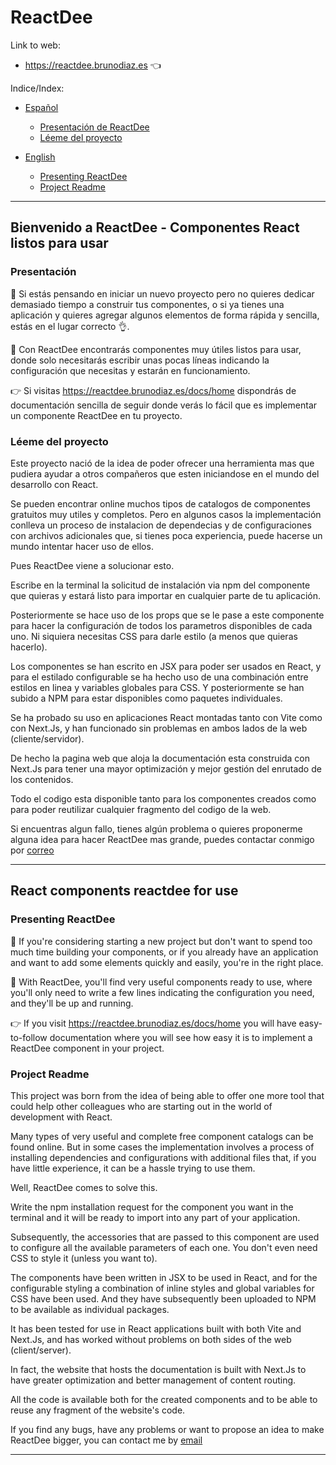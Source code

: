 # ReactDee

Link to web:
- https://reactdee.brunodiaz.es 👈


Indice/Index:
- [Español](#bienvenido-a-reactdee---componentes-react-listos-para-usar)
    - [Presentación de ReactDee](#presentación)
    - [Léeme del proyecto](#léeme-del-proyecto)


- [English](#react-components-reactdee-for-use)
    - [Presenting ReactDee](#presenting-reactdee)
    - [Project Readme](#project-readme)

---

## Bienvenido a ReactDee - Componentes React listos para usar

### Presentación

🤔 Si estás pensando en iniciar un nuevo proyecto pero no quieres dedicar demasiado tiempo a construir tus componentes, o si ya tienes una aplicación y quieres agregar algunos elementos de forma rápida y sencilla, estás en el lugar correcto 👌.


🤩 Con ReactDee encontrarás componentes muy útiles listos para usar, donde solo necesitarás escribir unas pocas líneas indicando la configuración que necesitas y estarán en funcionamiento.


👉 Si visitas https://reactdee.brunodiaz.es/docs/home dispondrás de documentación sencilla de seguir donde verás lo fácil que es implementar un componente ReactDee en tu proyecto.

### Léeme del proyecto

Este proyecto nació de la idea de poder ofrecer una herramienta mas que pudiera ayudar a otros compañeros que esten iniciandose en el mundo del desarrollo con React.

Se pueden encontrar online muchos tipos de catalogos de componentes gratuitos muy utiles y completos. Pero en algunos casos la implementación conlleva un proceso de instalacion de dependecias y de configuraciones con archivos adicionales que, si tienes poca experiencia, puede hacerse un mundo intentar hacer uso de ellos.

Pues ReactDee viene a solucionar esto.

Escribe en la terminal la solicitud de instalación via npm del componente que quieras y estará listo para importar en cualquier parte de tu aplicación.

Posteriormente se hace uso de los props que se le pase a este componente para hacer la configuración de todos los parametros disponibles de cada uno. Ni siquiera necesitas CSS para darle estilo (a menos que quieras hacerlo).

Los componentes se han escrito en JSX para poder ser usados en React, y para el estilado configurable se ha hecho uso de una combinación entre estilos en linea y variables globales para CSS. Y posteriormente se han subido a NPM para estar disponibles como paquetes individuales.

Se ha probado su uso en aplicaciones React montadas tanto con Vite como con Next.Js, y han funcionado sin problemas en ambos lados de la web (cliente/servidor).

De hecho la pagina web que aloja la documentación esta construida con Next.Js para tener una mayor optimización y mejor gestión del enrutado de los contenidos.

Todo el codigo esta disponible tanto para los componentes creados como para poder reutilizar cualquier fragmento del codigo de la web.

Si encuentras algun fallo, tienes algún problema o quieres proponerme alguna idea para hacer ReactDee mas grande, puedes contactar conmigo por [correo](mailto:contact@brunodiaz.es)

---

## React components reactdee for use

### Presenting ReactDee

🤔 If you're considering starting a new project but don't want to spend too much time building your components, or if you already have an application and want to add some elements quickly and easily, you're in the right place.

🤩 With ReactDee, you'll find very useful components ready to use, where you'll only need to write a few lines indicating the configuration you need, and they'll be up and running.

👉 If you visit https://reactdee.brunodiaz.es/docs/home you will have easy-to-follow documentation where you will see how easy it is to implement a ReactDee component in your project.

### Project Readme

This project was born from the idea of ​​being able to offer one more tool that could help other colleagues who are starting out in the world of development with React.

Many types of very useful and complete free component catalogs can be found online. But in some cases the implementation involves a process of installing dependencies and configurations with additional files that, if you have little experience, it can be a hassle trying to use them.

Well, ReactDee comes to solve this.

Write the npm installation request for the component you want in the terminal and it will be ready to import into any part of your application.

Subsequently, the accessories that are passed to this component are used to configure all the available parameters of each one. You don't even need CSS to style it (unless you want to).

The components have been written in JSX to be used in React, and for the configurable styling a combination of inline styles and global variables for CSS have been used. And they have subsequently been uploaded to NPM to be available as individual packages.

It has been tested for use in React applications built with both Vite and Next.Js, and has worked without problems on both sides of the web (client/server).

In fact, the website that hosts the documentation is built with Next.Js to have greater optimization and better management of content routing.

All the code is available both for the created components and to be able to reuse any fragment of the website's code.

If you find any bugs, have any problems or want to propose an idea to make ReactDee bigger, you can contact me by [email](mailto:contact@brunodiaz.es)

---
